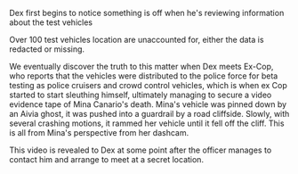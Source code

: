 Dex first begins to notice something is off when he's reviewing information about
the test vehicles

Over 100 test vehicles location are unaccounted for, either the data is redacted or missing.

We eventually discover the truth to this matter when Dex meets Ex-Cop, who reports that the
vehicles were distributed to the police force for beta testing as police cruisers and crowd control
vehicles, which is when ex Cop started to start sleuthing himself, ultimately managing to secure
a video evidence tape of Mina Canario's death. Mina's vehicle was pinned down by an Aivia ghost, it
was pushed into a guardrail by a road cliffside. Slowly, with several crashing motions, it rammed her 
vehicle until it fell off the cliff. This is all from Mina's perspective from her dashcam.

This video is revealed to Dex at some point after the officer manages to contact him and arrange
to meet at a secret location.